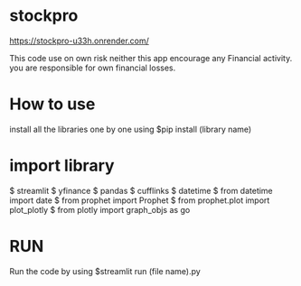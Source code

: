 # stockpro
https://stockpro-u33h.onrender.com/

This code use on own risk neither this app encourage any Financial activity.
you are responsible for own financial losses.

# How to use
install all the libraries one by one 
using $pip install (library name)

# import library
$ streamlit
$ yfinance 
$ pandas
$ cufflinks
$ datetime 
$ from datetime import date
$ from prophet import Prophet
$ from prophet.plot import plot_plotly
$ from plotly import graph_objs as go



# RUN
Run the code by using
$streamlit run (file name).py
